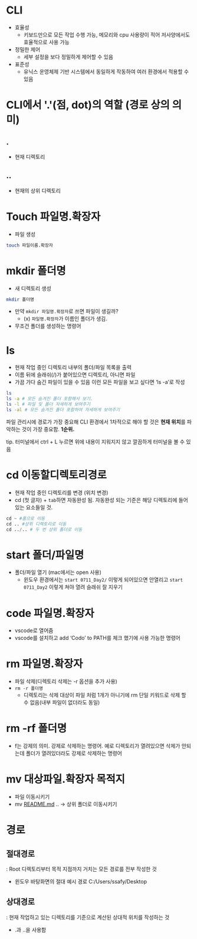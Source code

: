 # CLI
- 효율성
    - 키보드만으로 모든 작업 수행 가능, 메모리와 cpu 사용량이 적어 저사양에서도 효율적으로 사용 가능
- 정밀한 제어
    - 세부 설정을 보다 정밀하게 제어할 수 있음
- 표준성
    - 유닉스 운영체제 기반 시스템에서 동일하게 작동하여 여러 환경에서 적용할 수 있음
# CLI에서 '.'(점, dot)의 역할 (경로 상의 의미)
## .
- 현재 디렉토리

## ..
- 현재의 상위 디렉토리


# Touch 파일명.확장자
- 파일 생성
```Bash
touch 파일이름.확장자
```

# mkdir 폴더명
- 새 디렉토리 생성
```Bash
mkdir 폴더명
```
- 만약 `mkdir 파일명.확장자`로 쓰면 파일이 생길까?
    - (x) `파일명.확장자`가 이름인 폴더가 생김.
- 무조건 폴더를 생성하는 명령어

# ls
- 현재 작업 중인 디렉토리 내부의 폴더/파일 목록을 출력
- 이름 뒤에 슬래쉬(/)가 붙어있으면 디렉토리, 아니면 파일
- 가끔 가다 숨긴 파일이 있을 수 있음 이런 모든 파일을 보고 싶다면 ‘ls -a’로 작성
```Bash
ls
ls -a # 모든 숨겨진 폴더 포함해서 보기.
ls -l # 파일 및 폴더 자세하게 보여주기
ls -al # 모든 숨겨진 폴더 포함하여 자세하게 보여주기
```
파일 관리시에 경로가 가장 중요해
CLI 환경에서 1차적으로 해야 할 것은 **현재 위치**를 파악하는 것이 가장 중요함. **1순위.**

tip.
터미널에서 ctrl + L 누르면 위에 내용이 지워지지 않고 깔끔하게 터미널을 볼 수 있음

# cd 이동할디렉토리경로
- 현재 작업 중인 디렉토리를 변경 (위치 변경)
- cd (첫 글자) + `tab`하면 자동완성 됨.
    자동완성 되는 기준은 해당 디렉토리에 들어 있는 요소들일 것.
```python
cd ~ #홈으로 이동
cd .. #상위 디렉토리로 이동
cd ../.. # 두 번 상위 폴더로 이동
```

# start 폴더/파일명
- 폴더/파일 열기 (mac에서는 open 사용)
    - 윈도우 환경에서는 `start 0711_Day2/` 이렇게 되어있으면 안열리고 `start 0711_Day2` 이렇게 쳐야 열려 슬래쉬 잘 지우기

# code 파일명.확장자
- vscode로 열어줌
- vscode를 설치하고 add ‘Codo’ to PATH를 체크 했기에 사용 가능한 명령어

# rm 파일명.확장자
- 파일 삭제(디렉토리 삭제는 -r 옵션을 추가 사용)
- `rm -r 폴더명`
    - 디렉토리는 삭제 대상이 파일 처럼 1개가 아니기에 rm 단일 키워드로 삭제 할 수 없음(내부 파일이 없더라도 동일)

# rm -rf 폴더명
- f는 강제의 의미. 강제로 삭제하는 명령어. 예로 디렉토리가 열려있으면 삭제가 안되는데 폴더가 열려있더라도 강제로 삭제하는 명령어

# mv 대상파일.확장자 목적지
- 파일 이동시키기
- mv [README.md](http://README.md) .. → 상위 폴더로 이동시키기

# 경로
## 절대경로
: Root 디렉토리부터 목적 지점까지 거치는 모든 경로를 전부 작성한 것
- 윈도우 바탕화면의 절대 예시 경로 C:/Users/ssafy/Desktop

## 상대경로
: 현재 작업하고 있는 디렉토리를 기준으로 계산된 상대적 위치를 작성하는 것
- .과 ..을 사용함